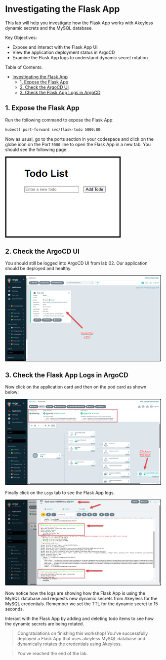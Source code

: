 # Investigating the Flask App

This lab will help you investigate how the Flask App works with Akeyless dynamic secrets and the MySQL database.

Key Objectives:
- Expose and interact with the Flask App UI
- View the application deployment status in ArgoCD
- Examine the Flask App logs to understand dynamic secret rotation

Table of Contents:


- [Investigating the Flask App](#investigating-the-flask-app)
  - [1. Expose the Flask App](#1-expose-the-flask-app)
  - [2. Check the ArgoCD UI](#2-check-the-argocd-ui)
  - [3. Check the Flask App Logs in ArgoCD](#3-check-the-flask-app-logs-in-argocd)


## 1. Expose the Flask App

Run the following command to expose the Flask App:

```bash
kubectl port-forward svc/flask-todo 5000:80
```

Now as usual, go to the ports section in your codespace and click on the globe icon on the Port `5000` line to open the Flask App in a new tab. You should see the following page:

![Flask App](../images/flask-app.png)


## 2. Check the ArgoCD UI

You should still be logged into ArgoCD UI from lab 02. Our application should be deployed and healthy.

![ArgoCD UI](../images/argocd-app-ready.png)

## 3. Check the Flask App Logs in ArgoCD

Now click on the application card and then on the pod card as shown below:

![ArgoCD UI](../images/argocd-app-details.png)

Finally click on the `Logs` tab to see the Flask App logs.

![Flask App Logs](../images/flask-app-logs.png)

Now notice how the logs are showing how the Flask App is using the MySQL database and requests new dynamic secrets from Akeyless for the MySQL credentials. Remember we set the TTL for the dynamic secret to 15 seconds.

Interact with the Flask App by adding and deleting todo items to see how the dynamic secrets are being rotated.


> Congratulations on finishing this workshop! You've successfully deployed a Flask App that uses akeyless MySQL database and dynamically rotates the credentials using Akeyless.

> You've reached the end of the lab.
